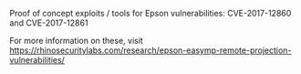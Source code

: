Proof of concept exploits / tools for Epson vulnerabilities: CVE-2017-12860 and CVE-2017-12861

For more information on these, visit https://rhinosecuritylabs.com/research/epson-easymp-remote-projection-vulnerabilities/